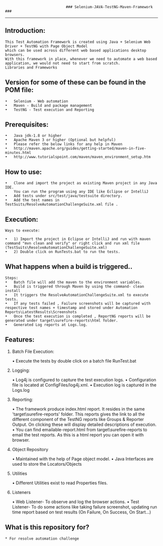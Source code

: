 
								###	Selenium-JAVA-TestNG-Maven-Framework ###
---------------
 Introduction:     
---------------
	This Test Automation Framework is created using Java + Selenium Web Driver + TestNG with Page Object Model 
	which can be used across different web based applications desktop browsers. 
	With this framework in place, whenever we need to automate a web based application, we would not need to start from scratch.
	Libraries and Frameworks 
 
 Version for some of these can be found in the POM file:
---------------
	•	Selenium - Web automation
	•	Maven - Build and package management
	•	TestNG - Test execution and Reporting

 Prerequisites: 
---------------
	•	Java jdk-1.8 or higher
	•	Apache Maven 3 or higher (Optional but helpful)
	•	Please refer the below links for any help in Maven 
	•	http://maven.apache.org/guides/getting-started/maven-in-five-minutes.html
	•	http://www.tutorialspoint.com/maven/maven_environment_setup.htm
 
 How to use: 
---------------
	•	Clone and import the project as existing Maven project in any Java IDE.
		You can run the program using any IDE like Eclipse or IntelliJ
	•	Add tests under src/test/java/testsuite directory.
	•	Add the test names in TestSuits/ResolveAutomationChallengeSuite.xml file .
  
 Execution:  
---------------
	Ways to execute:
	
	•	1) Import the project in Eclipse or IntelliJ and run with maven command "mvn clean and verify" or right click and run xml file (TestSuits\ResolveAutomationChallengeSuite.xml)
	•	2) Double click on RunTests.bat to run the tests.

 What happens when a build is triggered..  
---------------
	Steps:
	•	Batch file will add the maven to the environment variables.
	•	Build is triggered through Maven by using the command- clean install
	•	It triggers the ResolveAutomationChallengeSuite.xml to execute tests.
	•	If any tests failed , Failure screenshots will be captured with respective test names + timestamp and stored under Automation Reports\LatestResults\Screenshots
	•	Once the test execution is completed , ReportNG reports will be generated under target\surefire-reports\html folder.
	•	Generated Log reports at Logs.log.

  
 Features: 
---------------
 1.	Batch File Execution:

	•	Execute the tests by double click on a batch file RunTest.bat
	
 2.	Logging:

	•	Log4j is configured to capture the test execution logs.
	•	Configuration file is located at ConfigFiles/log4j.xml.
	•	Execution log is captured in the Logs.log
 3.	Reporting:

	•	The framework produce index.html report. It resides in the same 'target\surefire-reports' folder.
		This reports gives the link to all the different component of the TestNG reports like Groups & Reporter Output.
		On clicking these will display detailed descriptions of execution.
	•	You can find emailable-report.html from target\surefire-reports to email the test reports. 
		As this is a html report you can open it with browser.
 4.	Object Repository

	•	Maintained with the help of Page object model.
	•	Java Interfaces are used to store the Locators/Objects
	
 5. Utilities

	•	Different Utilities exist to read Properties files.	
	
 6. Listeners

	•	Web Listener- To observe and log the browser actions.
	•	Test Listener- To do some actions like taking failure screenshot, 
		updating run time report based on test results (On Failure, On Success, On Start…)

 
 What is this repository for? 
---------------
	* For resolve automation challenge
